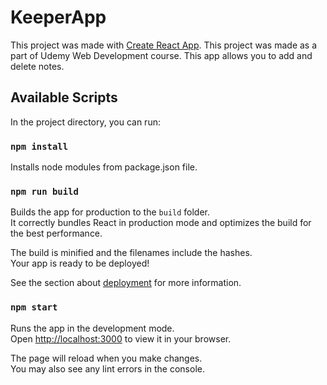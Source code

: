 # KeeperApp

This project was made with [Create React App](https://github.com/facebook/create-react-app).
This project was made as a part of Udemy Web Development course.
This app allows you to add and delete notes.

## Available Scripts

In the project directory, you can run:

### `npm install`

Installs node modules from package.json file.

### `npm run build`

Builds the app for production to the `build` folder.\
It correctly bundles React in production mode and optimizes the build for the best performance.

The build is minified and the filenames include the hashes.\
Your app is ready to be deployed!

See the section about [deployment](https://facebook.github.io/create-react-app/docs/deployment) for more information.

### `npm start`

Runs the app in the development mode.\
Open [http://localhost:3000](http://localhost:3000) to view it in your browser.

The page will reload when you make changes.\
You may also see any lint errors in the console.